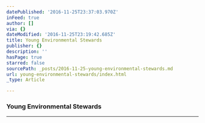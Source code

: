 ```yaml
---
datePublished: '2016-11-25T23:37:03.970Z'
inFeed: true
author: []
via: {}
dateModified: '2016-11-25T23:19:42.685Z'
title: Young Environmental Stewards
publisher: {}
description: ''
hasPage: true
starred: false
sourcePath: _posts/2016-11-25-young-environmental-stewards.md
url: young-environmental-stewards/index.html
_type: Article

---
```

### Young Environmental Stewards

---